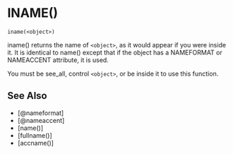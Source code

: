 # INAME()
`iname(<object>)`

  iname() returns the name of `<object>`, as it would appear if you were inside it. It is identical to name() except that if the object has a NAMEFORMAT or NAMEACCENT attribute, it is used.

  You must be see_all, control `<object>`, or be inside it to use this function.


## See Also
- [@nameformat]
- [@nameaccent]
- [name()]
- [fullname()]
- [accname()]

